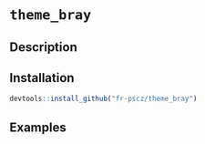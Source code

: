# `theme_bray`


## Description


## Installation

``` r
devtools::install_github("fr-pscz/theme_bray")
```

## Examples
